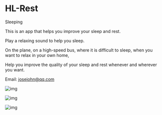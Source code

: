 # HL-Rest
Sleeping

This is an app that helps you improve your sleep and rest.

Play a relaxing sound to help you sleep.

On the plane, on a high-speed bus, where it is difficult to sleep, when you want to relax in your own home,

Help you improve the quality of your sleep and rest whenever and wherever you want.

Email:
josejohn@qq.com

![img](https://is1-ssl.mzstatic.com/image/thumb/Purple118/v4/ae/c5/b9/aec5b9d7-ca5d-9119-b19f-06d93886c3d1/pr_source.png/0x0ss.jpg)

![img](https://is1-ssl.mzstatic.com/image/thumb/Purple118/v4/bf/f6/1e/bff61e17-35dd-1c47-9319-083515cca76e/pr_source.png/0x0ss.jpg)

![img](https://is1-ssl.mzstatic.com/image/thumb/Purple118/v4/52/4b/c3/524bc35e-8e4f-4e9b-95e3-09f707e4404e/pr_source.png/0x0ss.jpg)
